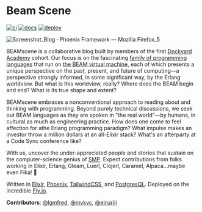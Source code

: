 # Beam Scene

[![ci](https://github.com/einariii/blog/actions/workflows/ci.yaml/badge.svg?branch=main)](https://github.com/einariii/blog/actions/workflows/ci.yaml)
[![docs](https://github.com/einariii/blog/actions/workflows/docs.yaml/badge.svg?branch=main)](https://github.com/einariii/blog/actions/workflows/docs.yaml)
[![deploy](https://github.com/einariii/blog/actions/workflows/deploy.yaml/badge.svg?branch=main)](https://github.com/einariii/blog/actions/workflows/deploy.yaml)

![Screenshot_Blog · Phoenix Framework — Mozilla Firefox_5](https://github.com/einariii/beamscene/assets/90233563/48a30857-1542-4c99-8393-ad148c61d2ed)

BEAMscene is a collaborative blog built by members of the first [Dockyard Academy](https://github.com/DockYard-Academy/) cohort. Our focus is on the fascinating [family of programming languages](https://github.com/llaisdy/beam_languages#34-languages-on-the-beam) that run on [the BEAM virtual machine](https://www.erlang.org/blog/a-brief-beam-primer/), each of which presents a unique perspective on the past, present, and future of computing—a perspective strongly informed, in some significant way, by the Erlang worldview. But what is this worldview, really? Where does the BEAM begin and end? What is its true shape and extent?

BEAMscene embraces a nonconventional approach to reading about and thinking with programming. Beyond purely technical discussions, we seek out BEAM languages as they are spoken in "the real world"—by humans, in cultural as much as engineering practice. How does one come to feel affection for athe Erlang programming paradigm? What impulse makes an investor throw a million dollars at an all-Elixir stack? What's an afterparty at a Code Sync conference like? 

With us, uncover the under-appreciated people and stories that sustain on the computer-science genius of [SMP](https://erlang.org/euc/08/euc_smp.pdf). Expect contributions from folks working in Elixir, Erlang, Gleam, Luerl, Clojerl, Caramel, Alpaca...maybe even Fika! :bullettrain_front:

Written in [Elixir](https://elixir-lang.org/), [Phoenix](https://www.phoenixframework.org/), [TailwindCSS](https://tailwindcss.com/), and [PostgresQL](https://postgresql.org/). Deployed on the incredible [Fly.io](https://fly.io).

**Contributors**: [@lgmfred](https://github.com/lgmfred), [@mvkvc](https://github.com/mvkvc), [@einariii](https://github.com/einariii)

